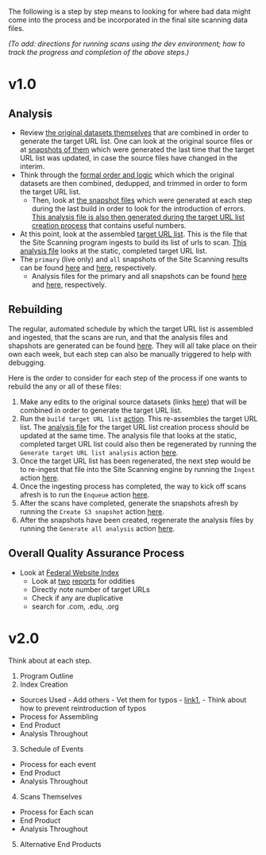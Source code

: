 The following is a step by step means to looking for where bad data might come into the process and be incorporated in the final site scanning data files. 

_(To add: directions for running scans using the dev environment; how to track the progress and completion of the above steps.)_

# v1.0

## Analysis 

* Review [the original datasets themselves](https://github.com/GSA/federal-website-index/blob/main/builder/config.py) that are combined in order to generate the target URL list.  One can look at the original source files or at [snapshots of them](https://github.com/GSA/federal-website-index/tree/main/data/snapshots) which were generated the last time that the target URL list was updated, in case the source files have changed in the interim.  
* Think through the [formal order and logic](https://github.com/GSA/federal-website-index/blob/main/builder/main.py) which which the original datasets are then combined, dedupped, and trimmed in order to form the target URL list.  
  * Then, look at [the snapshot files](https://github.com/GSA/federal-website-index/tree/main/data/snapshots) which were generated at each step during the last build in order to look for the introduction of errors.  [This analysis file is also then generated during the target URL list creation process](https://github.com/GSA/federal-website-index/blob/main/data/site-scanning-target-url-list-analysis.csv) that contains useful numbers.  
* At this point, look at the assembled [target URL list](https://github.com/GSA/federal-website-index/blob/main/data/site-scanning-target-url-list.csv).  This is the file that the Site Scanning program ingests to build its list of urls to scan.  [This analysis file](https://github.com/GSA/site-scanning-analysis/blob/main/reports/target-URL-list.csv) looks at the static, completed target URL list.
* The `primary` (live only) and `all` snapshots of the Site Scanning results can be found [here](https://api.gsa.gov/technology/site-scanning/data/weekly-snapshot.csv) and [here](https://api.gsa.gov/technology/site-scanning/data/weekly-snapshot-all.csv), respectively.  
  * Analysis files for the primary and all snapshots can be found [here](https://github.com/GSA/site-scanning-analysis/blob/main/reports/snapshot-primary.csv) and [here](https://github.com/GSA/site-scanning-analysis/blob/main/reports/snapshot-all.csv), respectively.  

## Rebuilding

The regular, automated schedule by which the target URL list is assembled and ingested, that the scans are run, and that the analysis files and shapshots are generated can be found [here](https://github.com/GSA/site-scanning-documentation/blob/main/pages/schedule.md).  They will all take place on their own each week, but each step can also be manually triggered to help with debugging.  

Here is the order to consider for each step of the process if one wants to rebuild the any or all of these files:  

1. Make any edits to the original source datasets (links [here](https://github.com/GSA/federal-website-index/blob/main/builder/config.py)) that will be combined in order to generate the target URL list.  
2. Run the `build target URL list` [action](https://github.com/GSA/federal-website-index/actions).  This re-assembles the target URL list.  The [analysis file](https://github.com/GSA/federal-website-index/blob/main/data/site-scanning-target-url-list-analysis.csv) for the target URL list creation process should be updated at the same time.  The analysis file that looks at the static, completed target URL list could also then be regenerated by running the `Generate target URL list analysis` action [here](https://github.com/GSA/site-scanning-analysis/actions).  
3. Once the target URL list has been regenerated, the next step would be to re-ingest that file into the Site Scanning engine by running the `Ingest` action [here](https://github.com/GSA/site-scanning-engine/actions).  
4. Once the ingesting process has completed, the way to kick off scans afresh is to run the  `Enqueue` action [here](https://github.com/GSA/site-scanning-engine/actions).  
5. After the scans have completed, generate the snapshots afresh by running the `Create S3 snapshot` action [here](https://github.com/GSA/site-scanning-engine/actions).  
6. After the snapshots have been created, regenerate the analysis files by running the `Generate all analysis` action [here](https://github.com/GSA/site-scanning-analysis/actions).  


## Overall Quality Assurance Process

* Look at [Federal Website Index](https://github.com/GSA/federal-website-index/blob/main/data/site-scanning-target-url-list.csv) 
  * Look at [two](https://github.com/GSA/federal-website-index/blob/main/data/site-scanning-target-url-list-analysis.csv) [reports](https://github.com/GSA/site-scanning-analysis/blob/main/reports/target-url-list.csv) for oddities 
  * Directly note number of target URLs
  * Check if any are duplicative
  * search for .com, .edu, .org




 # v2.0

Think about at each step.  
 
1.  Program Outline
2.  Index Creation
  -  Sources Used
    - Add others
    - Vet them for typos - [link1](https://github.com/GSA/site-scanning-analysis/blob/main/reports/missing-target-url-in-snapshot.csv), 
    - Think about how to prevent reintroduction of typos   
  -  Process for Assembling
  -  End Product
  -  Analysis Throughout
3.  Schedule of Events
  -  Process for each event
  -  End Product
  -  Analysis Throughout
4.  Scans Themselves
  -  Process for Each scan
  -  End Product
  -  Analysis Throughout
5. Alternative End Products   
